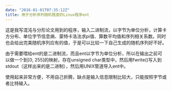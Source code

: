 ```yaml
---
date: "2016-01-01T07:35:12Z"
title: 用于分析序列随机程度的Linux程序ent
---
```


这是我写混沌与分形论文用到的程序，输入二进制流，以字节为单位分析，计算卡方分布、单位字节信息熵、蒙特卡洛法求pi值、算数平均值和序列相关系数。同时也会给出完美随机序列应有的值，于是可以比较一下自己生成的随机序列好不好。

由于需要喂给ent的是二进制流，而且ent以字节为单位分析，所以在输出之前可以做一个到[0, 255]的映射，存在unsigned char类型中，然后用fwrite()写入到stdout（这样出来的是二进制），然后用UNIX管道导入ent中。

使用起来非常方便，不用自己折腾，缺点是输入信息限制比较大，只能按照字节或者比特输入。
